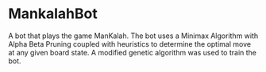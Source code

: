 # MankalahBot
A bot that plays the game ManKalah. The bot uses a Minimax Algorithm with Alpha Beta Pruning coupled with heuristics to determine the optimal move at any given board state. A modified genetic algorithm was used to train the bot. 
